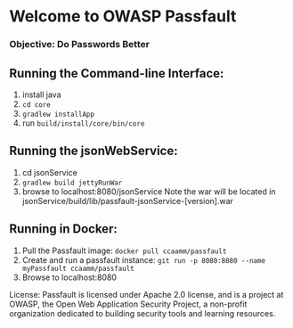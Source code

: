 # Welcome to OWASP Passfault
### Objective: Do Passwords Better


## Running the Command-line Interface:
1. install java
2. `cd core`
3. `gradlew installApp`
4. run `build/install/core/bin/core`


## Running the jsonWebService:
1. cd jsonService
2. `gradlew build jettyRunWar`
3. browse to localhost:8080/jsonService
Note the war will be located in jsonService/build/lib/passfault-jsonService-[version].war

## Running in Docker:
1. Pull the Passfault image: `docker pull ccaamm/passfault`
2. Create and run a passfault instance: `git run -p 8080:8080 --name myPassfault ccaamm/passfault`
3. Browse to localhost:8080

License: Passfault is licensed under Apache 2.0 license, and is a project at OWASP, the Open Web Application Security Project, a non-profit organization dedicated to building security tools and learning resources.
